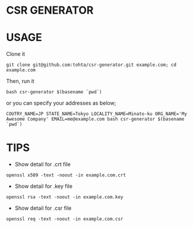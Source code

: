 # CSR GENERATOR

USAGE
=====

Clone it

```
git clone git@github.com:tohta/csr-generator.git example.com; cd example.com
```

Then, run it

```
bash csr-generator $(basename `pwd`)
```

or you can specify your addresses as below;

```
COUTRY_NAME=JP STATE_NAME=Tokyo LOCALITY_NAME=Minato-ku ORG_NAME='My Awesome Company' EMAIL=me@example.com bash csr-generator $(basename `pwd`)
```


TIPS
====

- Show detail for .crt file

```
openssl x509 -text -noout -in example.com.crt
```


- Show detail for .key file

```
openssl rsa -text -noout -in example.com.key
```

- Show detail for .csr file

```
openssl req -text -noout -in example.com.csr
```
